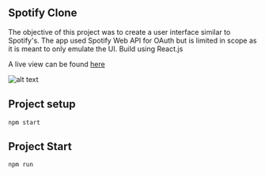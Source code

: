 ## Spotify Clone

The objective of this project was to create a user interface  similar to Spotify's. The app used Spotify Web API for OAuth but is limited in scope as it is meant to only emulate the UI. Build using React.js

A live view can be found [here](https://castaldolacey327.web.app/)

![alt text](https://imgur.com/eMWAFpy.png)

## Project setup

`npm start`

## Project Start

`npm run`
